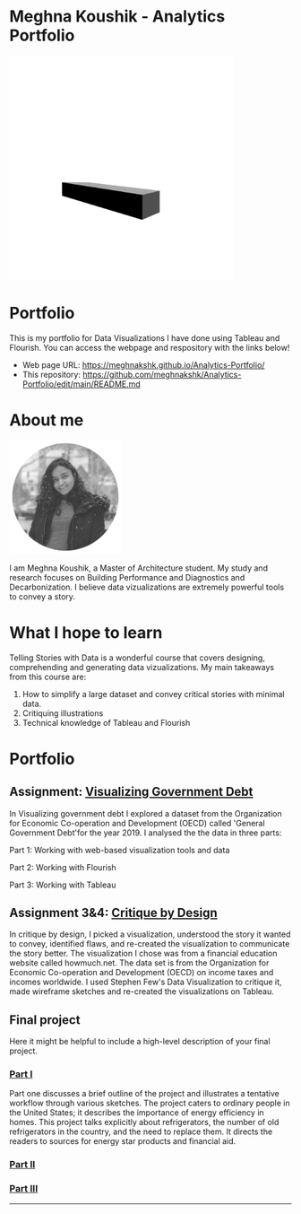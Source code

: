 # Meghna Koushik - Analytics Portfolio 

<img src="ezgif.com-gif-maker (3).gif" width="400"/>

# Portfolio
 This is my portfolio for Data Visualizations I have done using Tableau and Flourish. You can access the webpage and respository with the links below!
 - Web page URL: https://meghnakshk.github.io/Analytics-Portfolio/
 - This repository: https://github.com/meghnakshk/Analytics-Portfolio/edit/main/README.md

# About me
<img src="Profile picture.jpg" width="200"/>


I am Meghna Koushik, a Master of Architecture student. My study and research focuses on Building Performance and Diagnostics and Decarbonization. I believe data vizualizations are extremely powerful tools to convey a story. 

# What I hope to learn
Telling Stories with Data is a wonderful course that covers designing, comprehending and generating data vizualizations. My main takeaways from this course are:

1. How to simplify a large dataset and convey critical stories with minimal data. 
2. Critiquing illustrations
3. Technical knowledge of Tableau and Flourish

# Portfolio

## Assignment: [Visualizing Government Debt](visualizing-government-debt)
In Visualizing government debt I explored a dataset from the Organization for Economic Co-operation and Development (OECD) called 'General Government Debt'for the year 2019. I analysed the the data in three parts:

Part 1: Working with web-based visualization tools and data

Part 2: Working with Flourish

Part 3: Working with Tableau

## Assignment 3&4: [Critique by Design](critique-by-design)
In critique by design, I picked a visualization, understood the story it wanted to convey, identified flaws, and re-created the visualization to communicate the story better. The visualization I chose was from a financial education website called howmuch.net. The data set is from the Organization for Economic Co-operation and Development (OECD) on income taxes and incomes worldwide. I used Stephen Few's Data Visualization to critique it, made wireframe sketches and re-created the visualizations on Tableau. 

## Final project
Here it might be helpful to include a high-level description of your final project. 



### [Part I](final-project-part-one)

Part one discusses a brief outline of the project and illustrates a tentative workflow through various sketches. The project caters to ordinary people in the United States; it describes the importance of energy efficiency in homes. This project talks explicitly about refrigerators, the number of old refrigerators in the country, and the need to replace them. It directs the readers to sources for energy star products and financial aid. 

### [Part II](final-project-part-two)
### [Part III](final-project-part-three)

---

